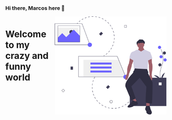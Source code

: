 ### Hi there, Marcos here 👋

<style>
  .__profile {
    display: flex;
  }
</style>

<div class="__profile">
  <h1>Welcome to my crazy and funny world</h1>
  <img src="profile.svg" width="350px">
</div>


<!--
**marcosanf/marcosanf** is a ✨ _special_ ✨ repository because its `README.md` (this file) appears on your GitHub profile.

Here are some ideas to get you started:

- 🔭 I’m currently working on ...
- 🌱 I’m currently learning ...
- 👯 I’m looking to collaborate on ...
- 🤔 I’m looking for help with ...
- 💬 Ask me about ...
- 📫 How to reach me: ...
- 😄 Pronouns: ...
- ⚡ Fun fact: ...
-->
